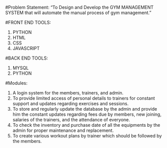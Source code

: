 #Problem Statement:
 “To Design and Develop the GYM MANAGEMENT SYSTEM that will automate the manual process of gym management.” 

#FRONT END TOOLS:
1. PYTHON
2. HTML
3. CSS
4. JAVASCRIPT

#BACK END TOOLS:
1. MYSQL
2. PYTHON

#Modules:
1. A login system for the members, trainers, and admin. 
2. To provide limited access of personal details to trainers for constant support and
updates regarding exercises and sessions. 
3. To store and regularly update the database by the admin and provide him the constant
updates regarding fees due by members, new joining, salaries of the trainers, and the
attendance of everyone. 
4. To check the inventory and purchase date of all the equipments by the admin for
proper maintenance and replacement. 
5. To create various workout plans by trainer which should be followed by the members.
